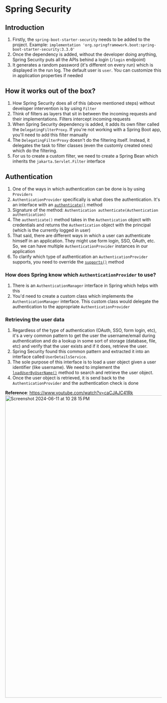 # Spring Security

## Introduction
1. Firstly, the `spring-boot-starter-security` needs to be added to the project. Example: `implementation 'org.springframework.boot:spring-boot-starter-security:3.3.0'`
2. Once the dependency is added, without the developer doing anything, Spring Security puts all the APIs behind a login (`/login` endpoint)
3. It generates a random password (it's different on every run) which is displayed in the run log. The default user is `user`. You can customize this in application properties if needed

## How it works out of the box?
1. How Spring Security does all of this (above mentioned steps) without developer intervention is by using `Filter`
2. Think of filters as layers that sit in between the incoming requests and their implementations. Filters intercept incoming requests
3. When Spring Security dependency is added, it adds its own filter called the `DelegatingFilterProxy`. If you're not working with a Spring Boot app, you'll need to add this filter manually
4. The `DelegatingFilterProxy` doesn't do the filtering itself. Instead, it delegates the task to filter classes (even the customly created ones) which do the filtering.
5. For us to create a custom filter, we need to create a Spring Bean which inherits the `jakarta.Servlet.Filter` interface

## Authentication
1. One of the ways in which authentication can be done is by using `Providers`
2. `AuthenticationProvider` specifically is what does the authentication. It's an interface with an [`authenticate()`](https://docs.spring.io/spring-security/site/docs/current/api/org/springframework/security/authentication/AuthenticationProvider.html#authenticate(org.springframework.security.core.Authentication)) method
3. Signature of the method: `Authentication authenticate(Authentication authentication)`
4. The `authenticate()` method takes in the `Authentication` object with credentials and returns the `Authentication` object with the principal (which is the currently logged in user)
5. That said, there are different ways in which a user can authenticate himself in an application. They might use form login, SSO, OAuth, etc. So, we can have multiple `AuthenticationProvider` instances in our application
6. To clarify which type of authentication an `AuthenticationProvider` supports, you need to override the [`supports()`](https://docs.spring.io/spring-security/site/docs/current/api/org/springframework/security/authentication/AuthenticationProvider.html#supports(java.lang.Class)) method

### How does Spring know which `AuthenticationProvider` to use?
1. There is an `AuthenticationManager` interface in Spring which helps with this
2. You'd need to create a custom class which implements the `AuthenticationManager` interface. This custom class would delegate the authentication to the appropriate `AuthenticationProvider`

### Retrieving the user data
1. Regardless of the type of authentication (OAuth, SSO, form login, etc), it's a very common pattern to get the user the username/email during authentication and do a lookup in some sort of storage (database, file, etc) and verify that the user exists and if it does, retrieve the user.
2. Spring Security found this common pattern and extracted it into an interface called `UserDetailsService`.
3. The sole purpose of this interface is to load a user object given a user identifier (like username). We need to implement the [`loadUserByUserName()`](https://docs.spring.io/spring-security/site/docs/current/api/org/springframework/security/core/userdetails/UserDetailsService.html#loadUserByUsername(java.lang.String)) method to search and retrieve the user object. 
4. Once the user object is retrieved, it is send back to the `AuthenticationProvider` and the authentication check is done


**Reference**: https://www.youtube.com/watch?v=caCJAJC41Rk
<img width="973" alt="Screenshot 2024-06-11 at 10 28 15 PM" src="https://github.com/shahlin/notes/assets/32275018/155b2222-2f1d-4aa1-b751-81c491de28a3">
